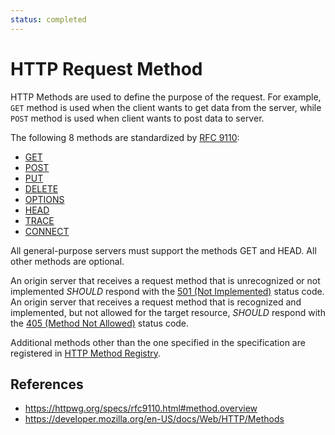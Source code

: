 ```yaml
---
status: completed
---
```


# HTTP Request Method

HTTP Methods are used to define the purpose of the request. For example, `GET` method is used when the client wants to get data from the server, while `POST` method is used when client wants to post data to server.

The following 8 methods are standardized by [RFC 9110](/ietf/rfc/9110):

- [GET](get.md)
- [POST](post.md)
- [PUT](put.md)
- [DELETE](http/method/delete.md)
- [OPTIONS](options.md)
- [HEAD](head.md)
- [TRACE](trace.md)
- [CONNECT](connect.md)

All general-purpose servers must support the methods GET and HEAD. All other methods are optional.

An origin server that receives a request method that is unrecognized or not implemented _SHOULD_ respond with the [501 (Not Implemented)](/http/status/501) status code. An origin server that receives a request method that is recognized and implemented, but not allowed for the target resource, _SHOULD_ respond with the [405 (Method Not Allowed)](/http/status/405) status code.

Additional methods other than the one specified in the specification are registered in [HTTP Method Registry](/http/method-registry).

## References

- https://httpwg.org/specs/rfc9110.html#method.overview
- https://developer.mozilla.org/en-US/docs/Web/HTTP/Methods

